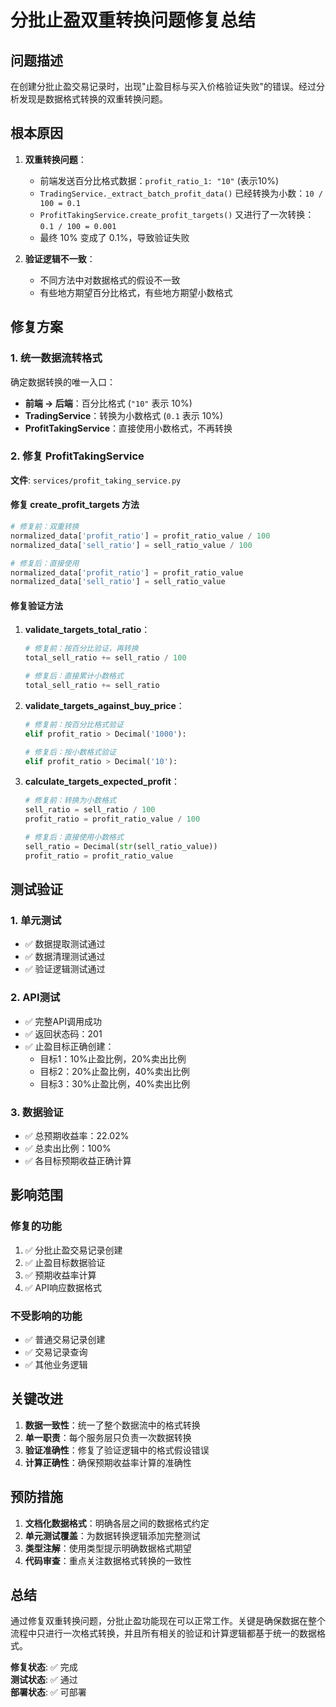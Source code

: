 # 分批止盈双重转换问题修复总结

## 问题描述

在创建分批止盈交易记录时，出现"止盈目标与买入价格验证失败"的错误。经过分析发现是数据格式转换的双重转换问题。

## 根本原因

1. **双重转换问题**：
   - 前端发送百分比格式数据：`profit_ratio_1: "10"` (表示10%)
   - `TradingService._extract_batch_profit_data()` 已经转换为小数：`10 / 100 = 0.1`
   - `ProfitTakingService.create_profit_targets()` 又进行了一次转换：`0.1 / 100 = 0.001`
   - 最终 10% 变成了 0.1%，导致验证失败

2. **验证逻辑不一致**：
   - 不同方法中对数据格式的假设不一致
   - 有些地方期望百分比格式，有些地方期望小数格式

## 修复方案

### 1. 统一数据流转格式

确定数据转换的唯一入口：
- **前端 → 后端**：百分比格式 (`"10"` 表示 10%)
- **TradingService**：转换为小数格式 (`0.1` 表示 10%)
- **ProfitTakingService**：直接使用小数格式，不再转换

### 2. 修复 ProfitTakingService

**文件**: `services/profit_taking_service.py`

#### 修复 create_profit_targets 方法

```python
# 修复前：双重转换
normalized_data['profit_ratio'] = profit_ratio_value / 100
normalized_data['sell_ratio'] = sell_ratio_value / 100

# 修复后：直接使用
normalized_data['profit_ratio'] = profit_ratio_value
normalized_data['sell_ratio'] = sell_ratio_value
```

#### 修复验证方法

1. **validate_targets_total_ratio**：
   ```python
   # 修复前：按百分比验证，再转换
   total_sell_ratio += sell_ratio / 100
   
   # 修复后：直接累计小数格式
   total_sell_ratio += sell_ratio
   ```

2. **validate_targets_against_buy_price**：
   ```python
   # 修复前：按百分比格式验证
   elif profit_ratio > Decimal('1000'):
   
   # 修复后：按小数格式验证
   elif profit_ratio > Decimal('10'):
   ```

3. **calculate_targets_expected_profit**：
   ```python
   # 修复前：转换为小数格式
   sell_ratio = sell_ratio / 100
   profit_ratio = profit_ratio_value / 100
   
   # 修复后：直接使用小数格式
   sell_ratio = Decimal(str(sell_ratio_value))
   profit_ratio = profit_ratio_value
   ```

## 测试验证

### 1. 单元测试
- ✅ 数据提取测试通过
- ✅ 数据清理测试通过
- ✅ 验证逻辑测试通过

### 2. API测试
- ✅ 完整API调用成功
- ✅ 返回状态码：201
- ✅ 止盈目标正确创建：
  - 目标1：10%止盈比例，20%卖出比例
  - 目标2：20%止盈比例，40%卖出比例  
  - 目标3：30%止盈比例，40%卖出比例

### 3. 数据验证
- ✅ 总预期收益率：22.02%
- ✅ 总卖出比例：100%
- ✅ 各目标预期收益正确计算

## 影响范围

### 修复的功能
1. ✅ 分批止盈交易记录创建
2. ✅ 止盈目标数据验证
3. ✅ 预期收益率计算
4. ✅ API响应数据格式

### 不受影响的功能
- ✅ 普通交易记录创建
- ✅ 交易记录查询
- ✅ 其他业务逻辑

## 关键改进

1. **数据一致性**：统一了整个数据流中的格式转换
2. **单一职责**：每个服务层只负责一次数据转换
3. **验证准确性**：修复了验证逻辑中的格式假设错误
4. **计算正确性**：确保预期收益率计算的准确性

## 预防措施

1. **文档化数据格式**：明确各层之间的数据格式约定
2. **单元测试覆盖**：为数据转换逻辑添加完整测试
3. **类型注解**：使用类型提示明确数据格式期望
4. **代码审查**：重点关注数据格式转换的一致性

## 总结

通过修复双重转换问题，分批止盈功能现在可以正常工作。关键是确保数据在整个流程中只进行一次格式转换，并且所有相关的验证和计算逻辑都基于统一的数据格式。

**修复状态**: ✅ 完成  
**测试状态**: ✅ 通过  
**部署状态**: ✅ 可部署